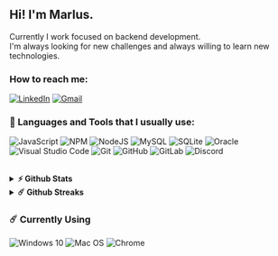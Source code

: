 ## Hi! I'm Marlus.
 
 Currently I work focused on backend development.<br>
 I'm always looking for new challenges and always willing to learn new technologies.
 
### How to reach me:
[![LinkedIn](https://img.shields.io/badge/linkedin-%230077B5.svg?style=for-the-badge&logo=linkedin&logoColor=white)](https://www.linkedin.com/in/marlus-moura-46a790184/)
[![Gmail](https://img.shields.io/badge/Gmail-D14836?style=for-the-badge&logo=gmail&logoColor=white)](mailto:santiago.marlus@gmail.com)

### 🔨 Languages and Tools that I usually use:

![JavaScript](https://img.shields.io/badge/javascript-%23323330.svg?style=for-the-badge&logo=javascript&logoColor=%23F7DF1E)
![NPM](https://img.shields.io/badge/NPM-%23000000.svg?style=for-the-badge&logo=npm&logoColor=white)
![NodeJS](https://img.shields.io/badge/node.js-6DA55F?style=for-the-badge&logo=node.js&logoColor=white)
![MySQL](https://img.shields.io/badge/mysql-%2300f.svg?style=for-the-badge&logo=mysql&logoColor=white)
![SQLite](https://img.shields.io/badge/sqlite-%2307405e.svg?style=for-the-badge&logo=sqlite&logoColor=white)
![Oracle](https://img.shields.io/badge/Oracle-ffffff.svg?style=for-the-badge&logo=oracle&logoColor=red)
![Visual Studio Code](https://img.shields.io/badge/VisualStudioCode-0078d7.svg?style=for-the-badge&logo=visual-studio-code&logoColor=white)
![Git](https://img.shields.io/badge/git-%23F05033.svg?style=for-the-badge&logo=git&logoColor=white)
![GitHub](https://img.shields.io/badge/github-%23121011.svg?style=for-the-badge&logo=github&logoColor=white)
![GitLab](https://img.shields.io/badge/gitlab-%23181717.svg?style=for-the-badge&logo=gitlab&logoColor=white)
![Discord](https://img.shields.io/badge/%3CDiscord%3E-%237289DA.svg?style=for-the-badge&logo=discord&logoColor=white)

<br>

<details>	
  <summary><b>⚡ Github Stats</b></summary>

  <br />
 <div align="center">

<img height="180em" src="https://github-readme-stats.vercel.app/api?username=SanMoura&include_all_commits=true&count_private=true&show_icons=true&line_height=20&title_color=7A7ADB&icon_color=2234AE&text_color=D3D3D3&bg_color=0,000000,130F40" alt="Smoow's Github Stats">
<img height="180em" src="https://github-readme-stats.vercel.app/api/top-langs/?username=SanMoura&show_icons=true&hide_border=false&layout=compact&langs_count=8&title_color=7A7ADB&icon_color=2234AE&text_color=D3D3D3&bg_color=0,000000,130F40"/>
</details>

<details>	
  <summary><b>☄️ Github Streaks</b></summary>

  <br />
  <img height="180em" src="https://github-readme-streak-stats.herokuapp.com/?user=smoow&hide_border=false" />
</details>
 
 
 ### ☄️ Currently Using
 ![Windows 10](https://img.shields.io/badge/Windows-0078D6?style=for-the-badge&logo=windows&logoColor=white)
 ![Mac OS](https://img.shields.io/badge/Mac%20os-0078D6?style=for-the-badge&logo=apple&logoColor=white)
 ![Chrome](https://img.shields.io/badge/Chrome-0078D6?style=for-the-badge&logo=google&logoColor=white)

 
